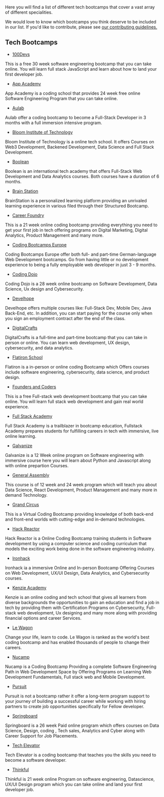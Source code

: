 Here you will find a list of different tech bootcamps that cover a vast array of different specialities.

We would love to know which bootcamps you think deserve to be included in our list. If you'd like to contribute, please see [our contributing guidelines.](./CONTRIBUTING.md)

## Tech Bootcamps

- [100Devs](https://leonnoel.com/100devs/)

This is a free 30 week software engineering bootcamp that you can take online. You will learn full stack JavaScript and learn about how to land your first developer job.

- [App Academy](https://www.appacademy.io/)

App Academy is a coding school that provides 24 week free online Software Engineering Program that you can take online.

- [Aulab](https://aulab.it/)

Aulab offer a coding bootcamp to become a Full-Stack Developer in 3 months with a full immersion intensive program.

- [Bloom Institute of Technology](https://www.bloomtech.com/)

Bloom Institute of Technology is a online tech school. It offers Courses on Web3 Development, Backened Development, Data Science and Full Stack Development.

- [Boolean](https://boolean.careers/)

Boolean is an international tech academy that offers Full-Stack Web Development and Data Analytics courses. Both courses have a duration of 6 months.

- [Brain Station](https://brainstation.io/)

BrainStation is a personalized learning platform providing an unrivaled learning experience in various filed through their Structured Bootcamp.

- [Career Foundry](https://careerfoundry.com/)

This is a 21 week online coding bootcamp providing everything you need to get your first job in tech offering programs on Digital Marketing, Digital Analytics, Product Management and many more.

- [Coding Bootcamps Europe](https://www.coding-bootcamps.eu/)

Coding Bootcamps Europe offer both full- and part-time German-language Web Development bootcamps. Go from having little or no development experience to being a fully employable web developer in just 3 - 9 months.

- [Coding Dojo](https://www.codingdojo.com/)

Coding Dojo is a 28 week online bootcamp on Software Development, Data Science, Ux design and Cybersecurity.

- [Develhope](https://www.develhope.co/)

Develhope offers multiple courses like: Full-Stack Dev, Mobile Dev, Java Back-End, etc. In addition, you can start paying for the course only when you sign an employment contract after the end of the class.

- [DigitalCrafts](https://www.digitalcrafts.com/)

DigitalCrafts is a full-time and part-time bootcamp that you can take in person or online. You can learn web development, UX design, cybersecurity, and data analytics.

- [Flatiron School](https://flatironschool.com/)

Flatiron is a in-person or online coding Bootcamp which Offers courses include software engineering, cybersecurity, data science, and product design.

- [Founders and Coders](https://www.foundersandcoders.com/)

This is a free Full-stack web development bootcamp that you can take online. You will learn full stack web development and gain real world experience.

- [Full Stack Academy](https://www.fullstackacademy.com/)

Full Stack Academy is a trailblazer in bootcamp education, Fullstack Academy prepares students for fulfilling careers in tech with immersive, live online learning.

- [Galvanize](https://www.galvanize.com/)

Galvanize is a 12 Week online program on Software engineering with immersive course here you will learn about Python and Javascript along with online prepartion Courses.

- [General Assembly](https://generalassemb.ly/)

This course is of 12 week and 24 week program which will teach you about Data Science, React Development, Product Management and many more in demand Technology.

- [Grand Circus](https://www.grandcircus.co/)

This is a Virtual Coding Bootcamp providing knowledge of both back-end and front-end worlds with cutting-edge and in-demand technologies.

- [Hack Reactor](https://www.hackreactor.com/)

Hack Reactor is a Online Coding Bootcamp training students in Software development by using a computer science and coding curriculum that models the exciting work being done in the software engineering industry.

- [Ironhack](https://www.ironhack.com/en)

Ironhack ia a immersive Online and In-person Bootcamp Offering Courses on Web Development, UX/UI Design, Data Analytics, and Cybersecurity courses.

- [Kenzie Academy](https://www.kenzie.academy/)

Kenzie is an online coding and tech school that gives all learners from diverse backgrounds the opportunities to gain an education and find a job in tech by providing them with Certification Programs on Cybersecurity, Full-stack web development, Ux designing and many more along with providing financial options and career Services.

- [Le Wagon](https://www.lewagon.com/)

Change your life, learn to code. Le Wagon is ranked as the world's best coding bootcamp and has enabled thousands of people to change their careers.

- [Nucamp](https://www.nucamp.co)

Nucamp is a Coding Bootcamp Providing a complete Software Engineering Path in Web Development Space by Offering Programs on Learning Web Development Fundamentals, Full stack web and Mobile Development.

- [Pursuit](https://www.pursuit.org/)

Pursuit is not a bootcamp rather it offer a long-term program support to your journey of building a successful career while working with hiring partners to create job opportunities specifically for Fellow developer.

- [Springboard](https://www.springboard.com/)

Springboard is a 26 week Paid online program which offers courses on Data Science, Design, coding , Tech sales, Analytics and Cyber along with Career Support for Job Placements.

- [Tech Elevator](https://www.techelevator.com/)

Tech Elevator is a coding bootcamp that teaches you the skills you need to become a software developer.

- [Thinkful](https://www.thinkful.com/)

Thinkful is 21 week online Program on software engineering, Datascience, UX/UI Design program which you can take online and land your first developer job.
